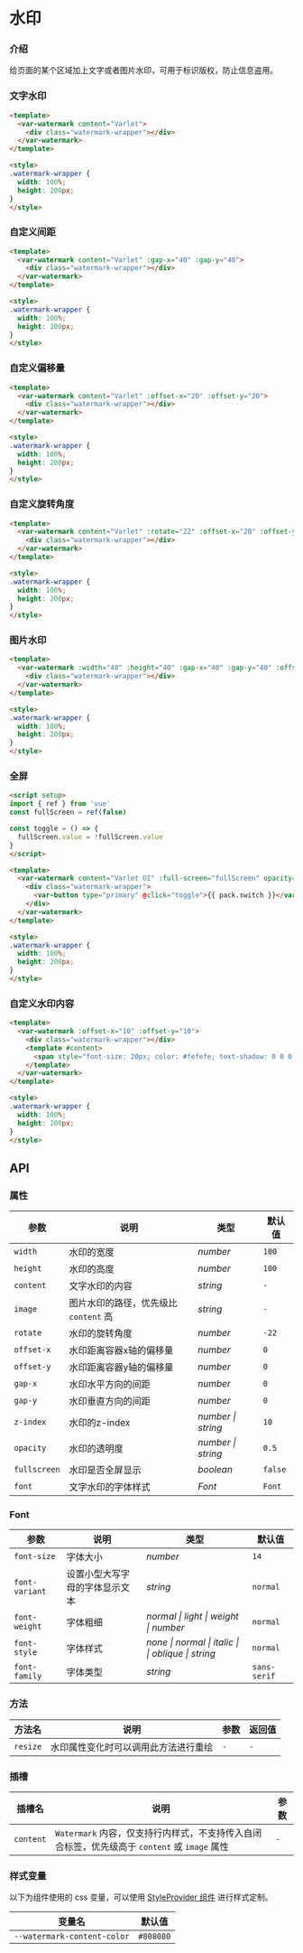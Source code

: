 # 水印

### 介绍

给页面的某个区域加上文字或者图片水印，可用于标识版权，防止信息盗用。

### 文字水印

```html
<template>
  <var-watermark content="Varlet">
    <div class="watermark-wrapper"></div>
  </var-watermark>
</template>

<style>
.watermark-wrapper {
  width: 100%;
  height: 200px;
}
</style>
```

### 自定义间距

```html
<template>
  <var-watermark content="Varlet" :gap-x="40" :gap-y="40">
    <div class="watermark-wrapper"></div>
  </var-watermark>
</template>

<style>
.watermark-wrapper {
  width: 100%;
  height: 200px;
}
</style>
```

### 自定义偏移量

```html
<template>
  <var-watermark content="Varlet" :offset-x="20" :offset-y="20">
    <div class="watermark-wrapper"></div>
  </var-watermark>
</template>

<style>
.watermark-wrapper {
  width: 100%;
  height: 200px;
}
</style>
```

### 自定义旋转角度

```html
<template>
  <var-watermark content="Varlet" :rotate="22" :offset-x="20" :offset-y="20">
    <div class="watermark-wrapper"></div>
  </var-watermark>
</template>

<style>
.watermark-wrapper {
  width: 100%;
  height: 200px;
}
</style>
```

### 图片水印

```html
<template>
  <var-watermark :width="40" :height="40" :gap-x="40" :gap-y="40" :offset-x="10" :offset-y="10" image="./varlet_icon.png">
    <div class="watermark-wrapper"></div>
  </var-watermark>
</template>

<style>
.watermark-wrapper {
  width: 100%;
  height: 200px;
}
</style>
```

### 全屏

```html
<script setup>
import { ref } from 'vue'
const fullScreen = ref(false)

const toggle = () => {
  fullScreen.value = !fullScreen.value
}
</script>

<template>
  <var-watermark content="Varlet UI" :full-screen="fullScreen" opacity="0.1" :offset-x="10" :offset-y="10">
    <div class="watermark-wrapper">
      <var-button type="primary" @click="toggle">{{ pack.switch }}</var-button>
    </div>
  </var-watermark>
</template>

<style>
.watermark-wrapper {
  width: 100%;
  height: 200px;
}
</style>
```

### 自定义水印内容

```html
<template>
  <var-watermark :offset-x="10" :offset-y="10">
    <div class="watermark-wrapper"></div>
    <template #content>
      <span style="font-size: 20px; color: #fefefe; text-shadow: 0 0 0.5em #4a7afe, 0 0 0.2em #5c5c5c">Varlet UI</span>
    </template>
  </var-watermark>
</template>

<style>
.watermark-wrapper {
  width: 100%;
  height: 200px;
}
</style>
```


## API

### 属性

| 参数 | 说明 | 类型             | 默认值       |
| ------- | --- |----------------|-----------|
| `width`    | 水印的宽度       | _number_       | `100`   |
| `height`   | 水印的高度       | _number_       | `100`   |
| `content`  | 文字水印的内容    | _string_       | `-`   |
| `image`    | 图片水印的路径，优先级比 `content` 高    | _string_       | `-`   |
| `rotate`   | 水印的旋转角度           | _number_       | `-22`   |
| `offset-x` | 水印距离容器x轴的偏移量    | _number_       | `0`   |
| `offset-y` | 水印距离容器y轴的偏移量    | _number_       | `0`   |
| `gap-x`    | 水印水平方向的间距        | _number_       | `0`   |
| `gap-y`    | 水印垂直方向的间距        | _number_       | `0`   |
| `z-index`  | 水印的z-index       | _number \| string_       | `10`   |
| `opacity`  | 水印的透明度         | _number \| string_      | `0.5`   |
| `fullscreen`    | 水印是否全屏显示        | _boolean_       | `false`   |
| `font`    | 文字水印的字体样式    | _Font_ | `Font` |

### Font 

| 参数 | 说明 | 类型             | 默认值       |
| ------- | --- |----------------|-----------|
| `font-size`    |    字体大小    | _number_      | `14`   |
| `font-variant`  |    设置小型大写字母的字体显示文本    | _string_      | `normal`   |
| `font-weight`    |    字体粗细   | _normal \| light \| weight \| number_      | `normal`   |
| `font-style`   |    字体样式   | _none \| normal \| italic \| \| oblique \| string_      | `normal`   |
| `font-family`  |    字体类型    | _string_      | `sans-serif`   |

### 方法

| 方法名 | 说明 | 参数 | 返回值 |
| --- | --- | --- | --- |
| `resize` | 水印属性变化时可以调用此方法进行重绘 | `-` | `-` |

### 插槽

| 插槽名 | 说明 | 参数 |
| --- | --- | --- |
| `content` | `Watermark` 内容，仅支持行内样式，不支持传入自闭合标签，优先级高于 `content` 或 `image` 属性 | `-` |

### 样式变量
以下为组件使用的 css 变量，可以使用 [StyleProvider 组件](#/zh-CN/style-provider) 进行样式定制。

| 变量名                                           | 默认值   |
|-----------------------------------------------| -------- |
| `--watermark-content-color` | `#808080`  |